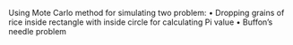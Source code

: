 Using Mote Carlo method for simulating two problem:
  •	Dropping grains of rice inside rectangle with inside circle for calculating Pi value 
  •	Buffon’s needle problem
